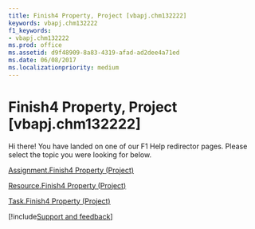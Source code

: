 ```yaml
---
title: Finish4 Property, Project [vbapj.chm132222]
keywords: vbapj.chm132222
f1_keywords:
- vbapj.chm132222
ms.prod: office
ms.assetid: d9f48909-8a83-4319-afad-ad2dee4a71ed
ms.date: 06/08/2017
ms.localizationpriority: medium
---
```



# Finish4 Property, Project [vbapj.chm132222]

Hi there! You have landed on one of our F1 Help redirector pages. Please select the topic you were looking for below.

[Assignment.Finish4 Property (Project)](https://msdn.microsoft.com/library/ae4a0294-5ab2-4308-2243-39d6524178a7%28Office.15%29.aspx)

[Resource.Finish4 Property (Project)](https://msdn.microsoft.com/library/aae0fef6-4507-7d36-4229-0b5fabf29db7%28Office.15%29.aspx)

[Task.Finish4 Property (Project)](https://msdn.microsoft.com/library/2aeb84fd-33ea-7a0e-2f4c-18a88e79af9a%28Office.15%29.aspx)

[!include[Support and feedback](~/includes/feedback-boilerplate.md)]